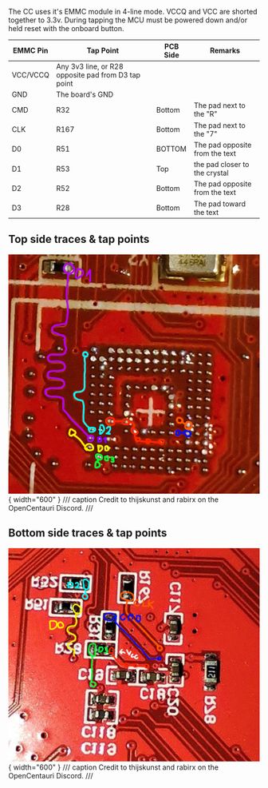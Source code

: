 The CC uses it's EMMC module in 4-line mode. VCCQ and VCC are shorted together to 3.3v.
During tapping the MCU must be powered down and/or held reset with the onboard button.

|EMMC Pin|Tap Point|PCB Side|Remarks|
|-------|--------|----|----|
|VCC/VCCQ|Any 3v3 line, or R28 opposite pad from D3 tap point|
|GND|The board's GND|
|CMD|R32|Bottom|The pad next to the "R"|
|CLK|R167|Bottom|The pad next to the "7"|
|D0|R51|BOTTOM|The pad opposite from the text|
|D1|R53|Top|the pad closer to the crystal|
|D2|R52|Bottom|The pad opposite from the text|
|D3|R28|Bottom|The pad toward the text|

## Top side traces & tap points
![img](assets/EMMCTapPointsTOP.png){ width="600" }
/// caption
Credit to thijskunst and rabirx on the OpenCentauri Discord.
///

## Bottom side traces & tap points
![img](assets/EMMCTapPointsBOTTOM.png){ width="600" }
/// caption
Credit to thijskunst and rabirx on the OpenCentauri Discord.
///